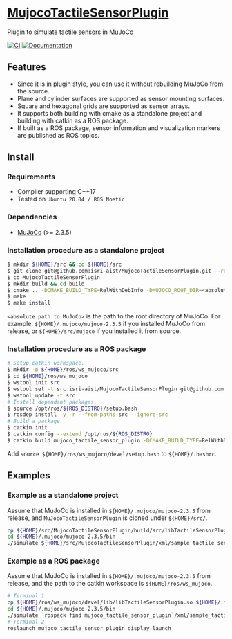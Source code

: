 # [MujocoTactileSensorPlugin](https://github.com/isri-aist/MujocoTactileSensorPlugin)
Plugin to simulate tactile sensors in MuJoCo

[![CI](https://github.com/isri-aist/MujocoTactileSensorPlugin/actions/workflows/ci.yaml/badge.svg)](https://github.com/isri-aist/MujocoTactileSensorPlugin/actions/workflows/ci.yaml)
[![Documentation](https://img.shields.io/badge/doxygen-online-brightgreen?logo=read-the-docs&style=flat)](https://isri-aist.github.io/MujocoTactileSensorPlugin/)

## Features
- Since it is in plugin style, you can use it without rebuilding MuJoCo from the source.
- Plane and cylinder surfaces are supported as sensor mounting surfaces.
- Square and hexagonal grids are supported as sensor arrays.
- It supports both building with cmake as a standalone project and building with catkin as a ROS package.
- If built as a ROS package, sensor information and visualization markers are published as ROS topics.

## Install

### Requirements
- Compiler supporting C++17
- Tested on `Ubuntu 20.04 / ROS Noetic`

### Dependencies
- [MuJoCo](https://github.com/deepmind/mujoco) (>= 2.3.5)

### Installation procedure as a standalone project
```bash
$ mkdir ${HOME}/src && cd ${HOME}/src
$ git clone git@github.com:isri-aist/MujocoTactileSensorPlugin.git --recursive
$ cd MujocoTactileSensorPlugin
$ mkdir build && cd build
$ cmake .. -DCMAKE_BUILD_TYPE=RelWithDebInfo -DMUJOCO_ROOT_DIR=<absolute path to MuJoCo>
$ make
$ make install
```
`<absolute path to MuJoCo>` is the path to the root directory of MuJoCo.
For example, `${HOME}/.mujoco/mujoco-2.3.5` if you installed MuJoCo from release, or `${HOME}/src/mujoco` if you installed it from source.

### Installation procedure as a ROS package
```bash
# Setup catkin workspace.
$ mkdir -p ${HOME}/ros/ws_mujoco/src
$ cd ${HOME}/ros/ws_mujoco
$ wstool init src
$ wstool set -t src isri-aist/MujocoTactileSensorPlugin git@github.com:isri-aist/MujocoTactileSensorPlugin.git --git -y
$ wstool update -t src
# Install dependent packages.
$ source /opt/ros/${ROS_DISTRO}/setup.bash
$ rosdep install -y -r --from-paths src --ignore-src
# Build a package.
$ catkin init
$ catkin config --extend /opt/ros/${ROS_DISTRO}
$ catkin build mujoco_tactile_sensor_plugin -DCMAKE_BUILD_TYPE=RelWithDebInfo -DMUJOCO_ROOT_DIR=<absolute path to libtorch>
```
Add `source ${HOME}/ros/ws_mujoco/devel/setup.bash` to `${HOME}/.bashrc`.

## Examples
### Example as a standalone project
Assume that MuJoCo is installed in `${HOME}/.mujoco/mujoco-2.3.5` from release, and `MuJocoTactileSensorPlugin` is cloned under `${HOME}/src/`.
```bash
cp ${HOME}/src/MujocoTactileSensorPlugin/build/src/libTactileSensorPlugin.so ${HOME}/.mujoco/mujoco-2.3.5/bin/mujoco_plugin
cd ${HOME}/.mujoco/mujoco-2.3.5/bin
./simulate ${HOME}/src/MujocoTactileSensorPlugin/xml/sample_tactile_sensor.xml
```

### Example as a ROS package
Assume that MuJoCo is installed in `${HOME}/.mujoco/mujoco-2.3.5` from release, and the path to the catkin workspace is `${HOME}/ros/ws_mujoco`.
```bash
# Terminal 1
cp ${HOME}/ros/ws_mujoco/devel/lib/libTactileSensorPlugin.so ${HOME}/.mujoco/mujoco-2.3.5/bin/mujoco_plugin
cd ${HOME}/.mujoco/mujoco-2.3.5/bin
./simulate `rospack find mujoco_tactile_sensor_plugin`/xml/sample_tactile_sensor_ros.xml
# Terminal 2
roslaunch mujoco_tactile_sensor_plugin display.launch
```
